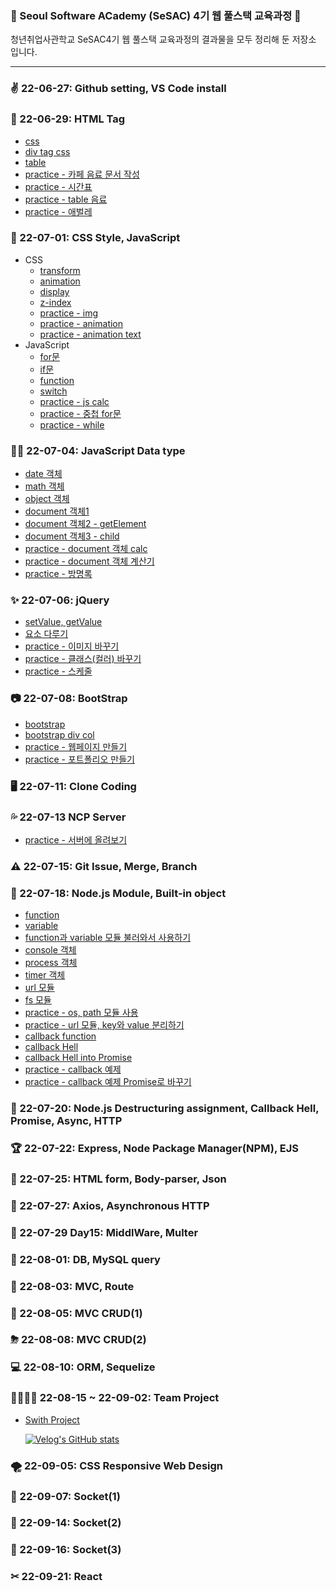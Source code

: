 <img style="height:15px;" src="https://img.shields.io/badge/HTML5-E34F26?style=flat-square&logo=HTML5&logoColor=white"/> <img style="height:15px;" src="https://img.shields.io/badge/CSS3-1572B6?style=flat-square&logo=CSS3&logoColor=white"/> <img style="height:15px;" src="https://img.shields.io/badge/JavaScript-F7DF1E?style=flat-square&logo=JavaScript&logoColor=black"/> <img style="height:15px;" src="https://img.shields.io/badge/jQuery-0769AD?style=flat-square&logo=jQuery&logoColor=white"/> <img style="height:15px;" src="https://img.shields.io/badge/JSON-000000?style=flat-square&logo=JSON&logoColor=white"/> <img style="height:15px;" src="https://img.shields.io/badge/Bootstrap-7952B3?style=flat-square&logo=Bootstrap&logoColor=white"/> <img style="height:15px;" src="https://img.shields.io/badge/React-61DAFB?style=flat-square&logo=React&logoColor=black"/> <img style="height:15px;" src="https://img.shields.io/badge/Node.js-339933?style=flat-square&logo=Node.js&logoColor=white"/> <img style="height:15px;" src="https://img.shields.io/badge/MySQL-4479A1?style=flat-square&logo=MySQL&logoColor=white"/> <img style="height:15px;" src="https://img.shields.io/badge/NCP-03C75A?style=flat-square&logo=Naver&logoColor=white"/> <img style="height:15px;" src="https://img.shields.io/badge/AWS-232F3E?style=flat-square&logo=Amazon AWS&logoColor=white"/> <img style="height:15px;" src="https://img.shields.io/badge/VS code-007ACC?style=flat-square&logo=Visual Studio Code&logoColor=white"/> <img style="height:15px;" src="https://img.shields.io/badge/WebStorm-000000?style=flat-square&logo=WebStorm&logoColor=white"/> <a href="https://juoklee.notion.site/SeSAC4_web-2c1e9005137247e49087b386b6940b0f"><img style="height:15px;" src="https://img.shields.io/badge/Notion-000000?style=flat-square&logo=Notion&logoColor=white"/></a> <img style="height:15px;" src="https://img.shields.io/badge/Slack-4A154B?style=flat-square&logo=Slack&logoColor=white"/></a> </p>

### 🌱 Seoul Software ACademy (SeSAC) 4기 웹 풀스택 교육과정 🌱
청년취업사관학교 SeSAC4기 웹 풀스택 교육과정의 결과물을 모두 정리해 둔 저장소 입니다.
<hr/>

### ✌ 22-06-27: Github setting, VS Code install
### 💖 22-06-29: HTML Tag
* <a href="https://github.com/juoklee/SeSAC4_web/blob/master/week_1/220629_css.html">css</a><br/>
* <a href="https://github.com/juoklee/SeSAC4_web/blob/master/week_1/220629_css2.html">div tag css</a><br/>
* <a href="https://github.com/juoklee/SeSAC4_web/blob/master/week_1/220629_table.html">table</a><br/>
* <a href="https://github.com/juoklee/SeSAC4_web/blob/master/week_1/220629_ex01.html">practice - 카페 음료 문서 작성</a><br/>
* <a href="https://github.com/juoklee/SeSAC4_web/blob/master/week_1/220629_ex04.html">practice - 시간표</a><br/>
* <a href="https://github.com/juoklee/SeSAC4_web/blob/master/week_1/220629_ex05.html">practice - table 음료</a><br/>
* <a href="https://github.com/juoklee/SeSAC4_web/blob/master/week_1/220629_ex06.html">practice - 애벌레</a><br/>
### 🎱 22-07-01: CSS Style, JavaScript
* CSS
  - <a href="https://github.com/juoklee/SeSAC4_web/blob/master/week_1/220701_transform.html">transform</a><br/>
  - <a href="https://github.com/juoklee/SeSAC4_web/blob/master/week_1/220701_animation.html">animation</a><br/>
  - <a href="https://github.com/juoklee/SeSAC4_web/blob/master/week_1/220701_display.html">display</a><br/>
  - <a href="https://github.com/juoklee/SeSAC4_web/blob/master/week_1/220701_z-index.html">z-index</a><br/>
  - <a href="https://github.com/juoklee/SeSAC4_web/blob/master/week_1/220701_ex07.html">practice - img</a><br/>
  - <a href="https://github.com/juoklee/SeSAC4_web/blob/master/week_1/220701_ex08.html">practice - animation</a><br/>
  - <a href="https://github.com/juoklee/SeSAC4_web/blob/master/week_1/220701_ex09.html">practice - animation text</a><br/>
* JavaScript
  - <a href="https://github.com/juoklee/SeSAC4_web/blob/master/week_1/220701_js-for.html">for문</a><br/>
  - <a href="https://github.com/juoklee/SeSAC4_web/blob/master/week_1/220701_js-if.html">if문</a><br/>
  - <a href="https://github.com/juoklee/SeSAC4_web/blob/master/week_1/220701_js-function.html">function</a><br/>
  - <a href="https://github.com/juoklee/SeSAC4_web/blob/master/week_1/220701_js-switch.html">switch</a><br/>
  - <a href="https://github.com/juoklee/SeSAC4_web/blob/master/week_1/220701_js-ex10.html">practice - js calc</a><br/>
  - <a href="https://github.com/juoklee/SeSAC4_web/blob/master/week_1/220701_js-ex12.html">practice - 중첩 for문 </a><br/>
  - <a href="https://github.com/juoklee/SeSAC4_web/blob/master/week_1/220701_js-ex13.html">practice - while </a><br/>
### 🐱‍🚀 22-07-04: JavaScript Data type
- <a href="https://github.com/juoklee/SeSAC4_web/blob/master/week_1/220704_js_date.html">date 객체</a><br/>
- <a href="https://github.com/juoklee/SeSAC4_web/blob/master/week_2/220704_js_math.html">math 객체 </a><br/>
- <a href="https://github.com/juoklee/SeSAC4_web/blob/master/week_2/220704_js_object.html">object 객체 </a><br/>
- <a href="https://github.com/juoklee/SeSAC4_web/blob/master/week_2/220704_js_document1.html">document 객체1</a><br/>
- <a href="https://github.com/juoklee/SeSAC4_web/blob/master/week_2/220704_js_document2.html">document 객체2 - getElement</a><br/>
- <a href="https://github.com/juoklee/SeSAC4_web/blob/master/week_2/220704_js_document3.html">document 객체3 - child</a><br/>
- <a href="https://github.com/juoklee/SeSAC4_web/blob/master/week_2/220704_js_ex13.html">practice - document 객체 calc</a><br/>
- <a href="https://github.com/juoklee/SeSAC4_web/blob/master/week_2/220704_js_ex13_1.html">practice - document 객체 계산기</a><br/>
- <a href="https://github.com/juoklee/SeSAC4_web/blob/master/week_2/220704_js_ex14.html">practice - 방명록 </a><br/>
### ✨ 22-07-06: jQuery
- <a href="https://github.com/juoklee/SeSAC4_web/blob/master/week_2/220706_jquery.html">setValue, getValue</a><br/>
- <a href="https://github.com/juoklee/SeSAC4_web/blob/master/week_2/220706_jquery2.html">요소 다루기</a><br/>
- <a href="https://github.com/juoklee/SeSAC4_web/blob/master/week_2/220706_ex15.html">practice - 이미지 바꾸기</a><br/>
- <a href="https://github.com/juoklee/SeSAC4_web/blob/master/week_2/220706_ex16.html">practice - 클래스(컬러) 바꾸기</a><br/>
- <a href="https://github.com/juoklee/SeSAC4_web/blob/master/week_2/220706_ex17.html">practice - 스케줄</a><br/>
### 📷 22-07-08: BootStrap
- <a href="https://github.com/juoklee/SeSAC4_web/blob/master/week_2/220708_bootstrap.html">bootstrap</a><br/>
- <a href="https://github.com/juoklee/SeSAC4_web/blob/master/week_2/220708_bootstrap.html">bootstrap div col</a><br/>
- <a href="https://github.com/juoklee/SeSAC4_web/blob/master/week_2/220708_ex18.html">practice - 웹페이지 만들기</a><br/>
- <a href="https://github.com/juoklee/SeSAC4_web/blob/master/week_2/220708_ex19.html">practice - 포트폴리오 만들기</a><br/>
### 🖥 22-07-11: Clone Coding
### 💦 22-07-13 NCP Server
- <a href="https://github.com/juoklee/SeSAC4_web/blob/master/week_3/220713_server.html">practice - 서버에 올려보기</a><br/>
### ⚠ 22-07-15: Git Issue, Merge, Branch
### 🎁 22-07-18: Node.js Module, Built-in object
- <a href="https://github.com/juoklee/SeSAC4_web/blob/master/nodejs/220718/220718_func.js">function</a><br/>
- <a href="https://github.com/juoklee/SeSAC4_web/blob/master/nodejs/220718/220718_variable.js">variable</a><br/>
- <a href="https://github.com/juoklee/SeSAC4_web/blob/master/nodejs/220718/220718_index.js">function과 variable 모듈 불러와서 사용하기</a><br/>
- <a href="https://github.com/juoklee/SeSAC4_web/blob/master/nodejs/220718/220718_console.js">console 객체</a><br/>
- <a href="https://github.com/juoklee/SeSAC4_web/blob/master/nodejs/220718/220718_process.js">process 객체</a><br/>
- <a href="https://github.com/juoklee/SeSAC4_web/blob/master/nodejs/220718/220718_timer.js">timer 객체</a><br/>
- <a href="https://github.com/juoklee/SeSAC4_web/blob/master/nodejs/220718/220718_url.js">url 모듈</a><br/>
- <a href="https://github.com/juoklee/SeSAC4_web/blob/master/nodejs/220718/220718_fs.js">fs 모듈</a><br/>
- <a href="https://github.com/juoklee/SeSAC4_web/blob/master/nodejs/220718/220718_ex23.js">practice - os, path 모듈 사용</a><br/>
- <a href="https://github.com/juoklee/SeSAC4_web/blob/master/nodejs/220718/220718_ex23.js">practice - url 모듈, key와 value 분리하기</a><br/>
- <a href="https://github.com/juoklee/SeSAC4_web/blob/master/nodejs/220718/220718_callback.js">callback function</a><br/>
- <a href="https://github.com/juoklee/SeSAC4_web/blob/master/nodejs/220718/220718_callback_hell.js">callback Hell</a><br/>
- <a href="https://github.com/juoklee/SeSAC4_web/blob/master/nodejs/220718/220718_callbackhell_IntoPromise.js">callback Hell into Promise</a><br/>
- <a href="https://github.com/juoklee/SeSAC4_web/blob/master/nodejs/220718/220718_ex25_callback.js">practice - callback 예제</a><br/>
- <a href="https://github.com/juoklee/SeSAC4_web/blob/master/nodejs/220718/220718_ex25.js">practice - callback 예제 Promise로 바꾸기</a><br/>

### 🎨 22-07-20: Node.js Destructuring assignment, Callback Hell, Promise, Async, HTTP
### 🏆 22-07-22: Express, Node Package Manager(NPM), EJS
### 🎯 22-07-25: HTML form, Body-parser, Json
### 💚 22-07-27: Axios, Asynchronous HTTP
### 💎 22-07-29 Day15: MiddlWare, Multer
### 🥽 22-08-01: DB, MySQL query
### 🎹 22-08-03: MVC, Route
### 🍤 22-08-05: MVC CRUD(1)
### ⛈ 22-08-08: MVC CRUD(2)
### 💻 22-08-10: ORM, Sequelize
### 👨‍👩‍👦‍👦 22-08-15 ~ 22-09-02: Team Project
* <a href="https://github.com/SeSAC43-Project/StudyWith">Swith Project</a><br/>

  [![Velog's GitHub stats](https://velog-readme-stats.vercel.app/api?name=jubby)](https://velog.io/@jubby/Swith-팀-프로젝트-회고록)
### 🌪 22-09-05: CSS Responsive Web Design
### 🎃 22-09-07: Socket(1)
### 🍕 22-09-14: Socket(2)
### 🥨 22-09-16: Socket(3)
### ✂ 22-09-21: React 
